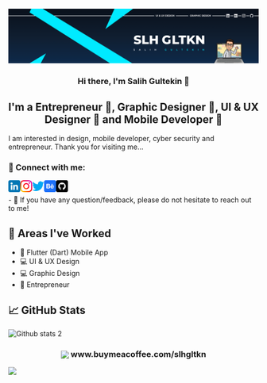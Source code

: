 <p align="center">
  <a href="https://www.github.com/slhgltkn/" target="_blank" rel="noreferrer"><img src="https://github.com/slhgltkn/slhgltkn/blob/main/bannerProfile.png" alt="my banner"></a>
</p>

<h3 align="center">
Hi there, I'm Salih Gultekin 👋
</h3>

<h2 align="center">
I'm a Entrepreneur 💼, Graphic Designer 🎨, UI & UX Designer 🎨 and Mobile Developer 📱
</h2> 

I am interested in design, mobile developer, cyber security and entrepreneur. Thank you for visiting me...

### 🤝 Connect with me:

<a href="https://www.linkedin.com/in/salih-gültekin-210151226/"><img align="left" src="https://github.com/slhgltkn/slhgltkn/blob/main/linkedin.png" alt="slhgltkn | LinkedIn" width="24px"/></a>
<a href="https://instagram.com/slh.gltkn"><img align="left" src="https://github.com/slhgltkn/slhgltkn/blob/main/instagram.png" alt="slhgltkn | Instagram" width="24px"/></a>
<a href="https://twitter.com/slhgltkn35"><img align="left" src="https://github.com/slhgltkn/slhgltkn/blob/main/twitter.png" alt="slhgltkn | Twitter" width="24px"/></a>
<a href="https://www.behance.net/salihgltekin"><img align="left" src="https://github.com/slhgltkn/slhgltkn/blob/main/behancee.png" alt="slhgltkn | Behance" width="24px"/></a>
<a href="https://github.com/slhgltkn/"><img align="left" src="https://github.com/slhgltkn/slhgltkn/blob/main/github.png" alt="slhgltkn | Github" width="24px"/></a>

</br>
<p></p>
- 💬 If you have any question/feedback, please do not hesitate to reach out to me!

## 🌱 Areas I've Worked

- 📱 Flutter (Dart) Mobile App 
- 💻 UI & UX Design
- 💻 Graphic Design
- 💼 Entrepreneur 


## 📈 GitHub Stats 

![Github stats 2](https://github-readme-stats.vercel.app/api?username=slhgltkn&show_icons=true&theme=radical)


<h3 align="center">
<img align="center" src="https://play-lh.googleusercontent.com/aMb_Qiolzkq8OxtQZ3Af2j8Zsp-ZZcNetR9O4xSjxH94gMA5c5gpRVbpg-3f_0L7vlo"  width="32px"/>                                          www.buymeacoffee.com/slhgltkn
</h3> 


<img src="https://img.buymeacoffee.com/button-api/?text=Buy me a coffee&amp;emoji=💛&amp;slug=larpoux&amp;button_colour=5F7FFF&amp;font_colour=ffffff&amp;font_family=Cookie&amp;outline_colour=000000&amp;coffee_colour=FFDD00">
